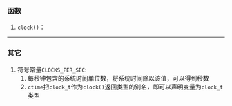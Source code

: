 ### 函数
1. `clock()`：


---
### 其它
1. 符号常量`CLOCKS_PER_SEC`:
	1. 每秒钟包含的系统时间单位数，将系统时间除以该值，可以得到秒数
	2. `ctime`把`clock_t`作为`clock()`返回类型的别名，即可以声明变量为`clock_t`类型

